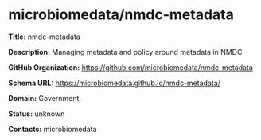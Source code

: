 # microbiomedata/nmdc-metadata

**Title:** nmdc-metadata

**Description:** Managing metadata and policy around metadata in NMDC

**GitHub Organization:** https://github.com/microbiomedata/nmdc-metadata

**Schema URL:** https://microbiomedata.github.io/nmdc-metadata/



**Domain:** Government

**Status:** unknown



**Contacts:** microbiomedata